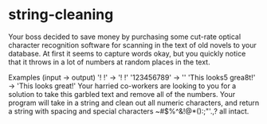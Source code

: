 # string-cleaning
Your boss decided to save money by purchasing some cut-rate optical character recognition software for scanning in the text of old novels to your database. At first it seems to capture words okay, but you quickly notice that it throws in a lot of numbers at random places in the text.

Examples (input -> output)
'! !'                 -> '! !'
'123456789'           -> ''
'This looks5 grea8t!' -> 'This looks great!'
Your harried co-workers are looking to you for a solution to take this garbled text and remove all of the numbers. Your program will take in a string and clean out all numeric characters, and return a string with spacing and special characters ~#$%^&!@*():;"'.,? all intact.